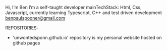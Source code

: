 Hi, I’m Ben
I’m a self-taught developer
mainTechStack: Html, Css, Javascript,
currently learning Typescript, C++ and test driven development
benpaulspooner@gmail.com

REPOSITORIES:
- 'unwontedsponn.github.io' repository is my personal website hosted on github pages

<!---
unwontedSponn/unwontedSponn is a ✨ special ✨ repository because its `README.md` (this file) appears on your GitHub profile.
You can click the Preview link to take a look at your changes.
--->
